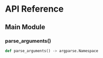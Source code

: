 # API Reference

## Main Module
### parse_arguments()
```python
def parse_arguments() -> argparse.Namespace
